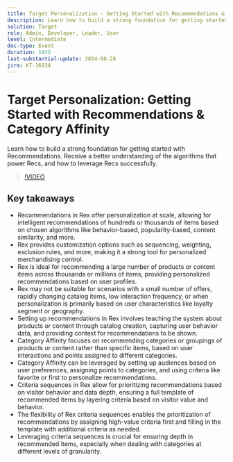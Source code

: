 ```yaml
---
title: Target Personalization - Getting Started with Recommendations & Category Affinity
description: Learn how to build a strong foundation for getting started with Recommendations. Receive a better understanding of the algorithms that power Recs, and how to leverage Recs successfully.
solution: Target
role: Admin, Developer, Leader, User
level: Intermediate
doc-type: Event
duration: 1932
last-substantial-update: 2024-08-28
jira: KT-16034
---
```


# Target Personalization: Getting Started with Recommendations & Category Affinity

Learn how to build a strong foundation for getting started with Recommendations. Receive a better understanding of the algorithms that power Recs, and how to leverage Recs successfully.

>[!VIDEO](https://video.tv.adobe.com/v/3432999/?learn=on)

## Key takeaways

* Recommendations in Rex offer personalization at scale, allowing for intelligent recommendations of hundreds or thousands of items based on chosen algorithms like behavior-based, popularity-based, content similarity, and more.
* Rex provides customization options such as sequencing, weighting, exclusion rules, and more, making it a strong tool for personalized merchandising control.
* Rex is ideal for recommending a large number of products or content items across thousands or millions of items, providing personalized recommendations based on user profiles.
* Rex may not be suitable for scenarios with a small number of offers, rapidly changing catalog items, low interaction frequency, or when personalization is primarily based on user characteristics like loyalty segment or geography.
* Setting up recommendations in Rex involves teaching the system about products or content through catalog creation, capturing user behavior data, and providing context for recommendations to be shown.
* Category Affinity focuses on recommending categories or groupings of products or content rather than specific items, based on user interactions and points assigned to different categories.
* Category Affinity can be leveraged by setting up audiences based on user preferences, assigning points to categories, and using criteria like favorite or first to personalize recommendations.
* Criteria sequences in Rex allow for prioritizing recommendations based on visitor behavior and data depth, ensuring a full template of recommended items by layering criteria based on visitor value and behavior.
* The flexibility of Rex criteria sequences enables the prioritization of recommendations by assigning high-value criteria first and filling in the template with additional criteria as needed.
* Leveraging criteria sequences is crucial for ensuring depth in recommended items, especially when dealing with categories at different levels of granularity.
